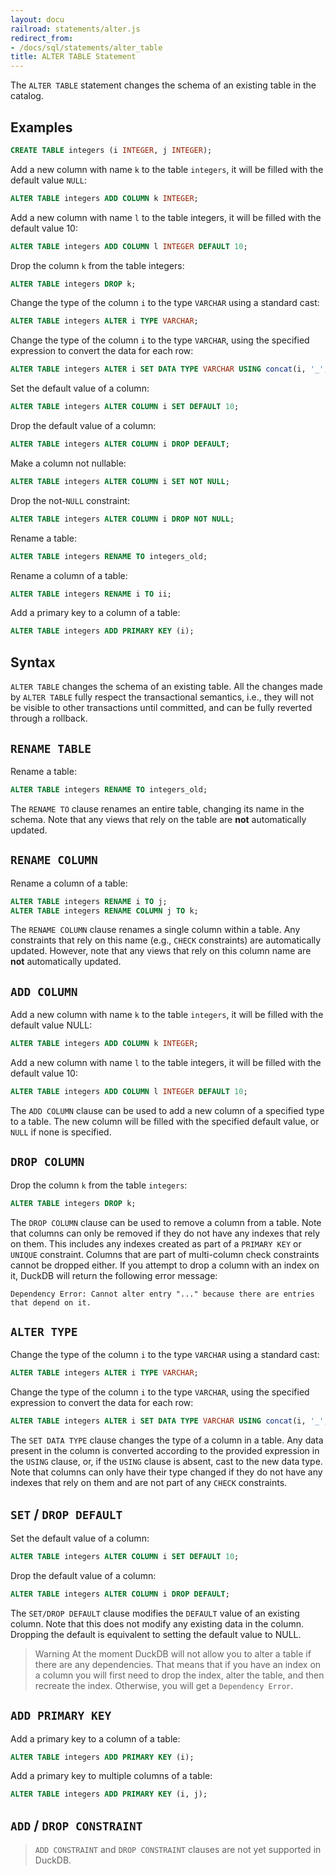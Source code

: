 ```yaml
---
layout: docu
railroad: statements/alter.js
redirect_from:
- /docs/sql/statements/alter_table
title: ALTER TABLE Statement
---
```


The `ALTER TABLE` statement changes the schema of an existing table in the catalog.

## Examples

```sql
CREATE TABLE integers (i INTEGER, j INTEGER);
```

Add a new column with name `k` to the table `integers`, it will be filled with the default value `NULL`:

```sql
ALTER TABLE integers ADD COLUMN k INTEGER;
```

Add a new column with name `l` to the table integers, it will be filled with the default value 10:

```sql
ALTER TABLE integers ADD COLUMN l INTEGER DEFAULT 10;
```

Drop the column `k` from the table integers:

```sql
ALTER TABLE integers DROP k;
```

Change the type of the column `i` to the type `VARCHAR` using a standard cast:

```sql
ALTER TABLE integers ALTER i TYPE VARCHAR;
```

Change the type of the column `i` to the type `VARCHAR`, using the specified expression to convert the data for each row:

```sql
ALTER TABLE integers ALTER i SET DATA TYPE VARCHAR USING concat(i, '_', j);
```

Set the default value of a column:

```sql
ALTER TABLE integers ALTER COLUMN i SET DEFAULT 10;
```

Drop the default value of a column:

```sql
ALTER TABLE integers ALTER COLUMN i DROP DEFAULT;
```

Make a column not nullable:

```sql
ALTER TABLE integers ALTER COLUMN i SET NOT NULL;
```

Drop the not-`NULL` constraint:

```sql
ALTER TABLE integers ALTER COLUMN i DROP NOT NULL;
```

Rename a table:

```sql
ALTER TABLE integers RENAME TO integers_old;
```

Rename a column of a table:

```sql
ALTER TABLE integers RENAME i TO ii;
```

Add a primary key to a column of a table:

```sql
ALTER TABLE integers ADD PRIMARY KEY (i);
```

## Syntax

<div id="rrdiagram"></div>

`ALTER TABLE` changes the schema of an existing table.
All the changes made by `ALTER TABLE` fully respect the transactional semantics, i.e., they will not be visible to other transactions until committed, and can be fully reverted through a rollback.

## `RENAME TABLE`

Rename a table:

```sql
ALTER TABLE integers RENAME TO integers_old;
```

The `RENAME TO` clause renames an entire table, changing its name in the schema. Note that any views that rely on the table are **not** automatically updated.

## `RENAME COLUMN`

Rename a column of a table:

```sql
ALTER TABLE integers RENAME i TO j;
ALTER TABLE integers RENAME COLUMN j TO k;
```

The `RENAME COLUMN` clause renames a single column within a table. Any constraints that rely on this name (e.g., `CHECK` constraints) are automatically updated. However, note that any views that rely on this column name are **not** automatically updated.

## `ADD COLUMN`

Add a new column with name `k` to the table `integers`, it will be filled with the default value NULL:

```sql
ALTER TABLE integers ADD COLUMN k INTEGER;
```

Add a new column with name `l` to the table integers, it will be filled with the default value 10:

```sql
ALTER TABLE integers ADD COLUMN l INTEGER DEFAULT 10;
```

The `ADD COLUMN` clause can be used to add a new column of a specified type to a table. The new column will be filled with the specified default value, or `NULL` if none is specified.

## `DROP COLUMN`

Drop the column `k` from the table `integers`:

```sql
ALTER TABLE integers DROP k;
```

The `DROP COLUMN` clause can be used to remove a column from a table. Note that columns can only be removed if they do not have any indexes that rely on them. This includes any indexes created as part of a `PRIMARY KEY` or `UNIQUE` constraint. Columns that are part of multi-column check constraints cannot be dropped either.
If you attempt to drop a column with an index on it, DuckDB will return the following error message:

```console
Dependency Error: Cannot alter entry "..." because there are entries that depend on it.
```

## `ALTER TYPE`

Change the type of the column `i` to the type `VARCHAR` using a standard cast:

```sql
ALTER TABLE integers ALTER i TYPE VARCHAR;
```

Change the type of the column `i` to the type `VARCHAR`, using the specified expression to convert the data for each row:

```sql
ALTER TABLE integers ALTER i SET DATA TYPE VARCHAR USING concat(i, '_', j);
```

The `SET DATA TYPE` clause changes the type of a column in a table. Any data present in the column is converted according to the provided expression in the `USING` clause, or, if the `USING` clause is absent, cast to the new data type. Note that columns can only have their type changed if they do not have any indexes that rely on them and are not part of any `CHECK` constraints.

## `SET` / `DROP DEFAULT`

Set the default value of a column:

```sql
ALTER TABLE integers ALTER COLUMN i SET DEFAULT 10;
```

Drop the default value of a column:

```sql
ALTER TABLE integers ALTER COLUMN i DROP DEFAULT;
```

The `SET/DROP DEFAULT` clause modifies the `DEFAULT` value of an existing column. Note that this does not modify any existing data in the column. Dropping the default is equivalent to setting the default value to NULL.

> Warning At the moment DuckDB will not allow you to alter a table if there are any dependencies. That means that if you have an index on a column you will first need to drop the index, alter the table, and then recreate the index. Otherwise, you will get a `Dependency Error`.

## `ADD PRIMARY KEY`

Add a primary key to a column of a table:

```sql
ALTER TABLE integers ADD PRIMARY KEY (i);
```

Add a primary key to multiple columns of a table:

```sql
ALTER TABLE integers ADD PRIMARY KEY (i, j);
```

## `ADD` / `DROP CONSTRAINT`

> `ADD CONSTRAINT` and `DROP CONSTRAINT` clauses are not yet supported in DuckDB.
